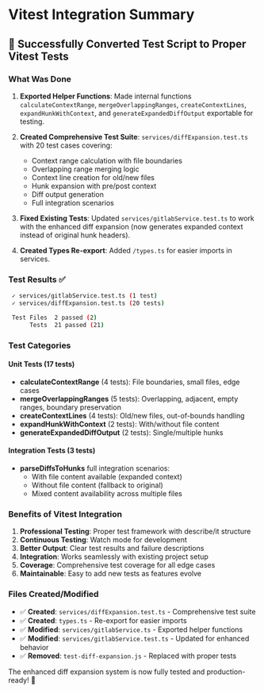 # Vitest Integration Summary

## 🎯 Successfully Converted Test Script to Proper Vitest Tests

### What Was Done

1. **Exported Helper Functions**: Made internal functions `calculateContextRange`, `mergeOverlappingRanges`, `createContextLines`, `expandHunkWithContext`, and `generateExpandedDiffOutput` exportable for testing.

2. **Created Comprehensive Test Suite**: `services/diffExpansion.test.ts` with 20 test cases covering:
   - Context range calculation with file boundaries
   - Overlapping range merging logic
   - Context line creation for old/new files
   - Hunk expansion with pre/post context
   - Diff output generation
   - Full integration scenarios

3. **Fixed Existing Tests**: Updated `services/gitlabService.test.ts` to work with the enhanced diff expansion (now generates expanded context instead of original hunk headers).

4. **Created Types Re-export**: Added `/types.ts` for easier imports in services.

### Test Results ✅

```bash
 ✓ services/gitlabService.test.ts (1 test) 
 ✓ services/diffExpansion.test.ts (20 tests)

 Test Files  2 passed (2)
      Tests  21 passed (21)
```

### Test Categories

#### Unit Tests (17 tests)
- **calculateContextRange** (4 tests): File boundaries, small files, edge cases
- **mergeOverlappingRanges** (5 tests): Overlapping, adjacent, empty ranges, boundary preservation
- **createContextLines** (4 tests): Old/new files, out-of-bounds handling
- **expandHunkWithContext** (2 tests): With/without file content
- **generateExpandedDiffOutput** (2 tests): Single/multiple hunks

#### Integration Tests (3 tests)
- **parseDiffsToHunks** full integration scenarios:
  - With file content available (expanded context)
  - Without file content (fallback to original)
  - Mixed content availability across multiple files

### Benefits of Vitest Integration

1. **Professional Testing**: Proper test framework with describe/it structure
2. **Continuous Testing**: Watch mode for development
3. **Better Output**: Clear test results and failure descriptions
4. **Integration**: Works seamlessly with existing project setup
5. **Coverage**: Comprehensive test coverage for all edge cases
6. **Maintainable**: Easy to add new tests as features evolve

### Files Created/Modified

- ✅ **Created**: `services/diffExpansion.test.ts` - Comprehensive test suite
- ✅ **Created**: `types.ts` - Re-export for easier imports
- ✅ **Modified**: `services/gitlabService.ts` - Exported helper functions
- ✅ **Modified**: `services/gitlabService.test.ts` - Updated for enhanced behavior
- ✅ **Removed**: `test-diff-expansion.js` - Replaced with proper tests

The enhanced diff expansion system is now fully tested and production-ready! 🚀

